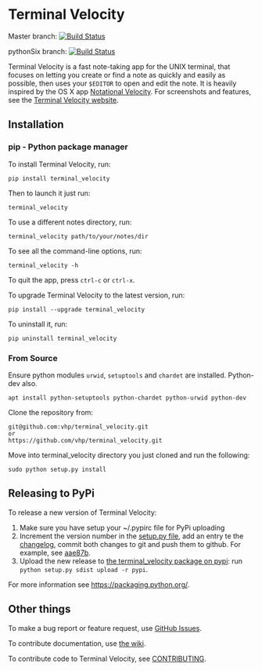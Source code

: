 # Terminal Velocity

Master branch:
[![Build Status](https://travis-ci.org/jorgehatccrma/terminal_velocity.svg?branch=master)](https://travis-ci.org/jorgehatccrma/terminal_velocity)

pythonSix branch:
[![Build Status](https://travis-ci.org/jorgehatccrma/terminal_velocity.svg?branch=pythonSix)](https://travis-ci.org/jorgehatccrma/terminal_velocity)


Terminal Velocity is a fast note-taking app for the UNIX terminal, that
focuses on letting you create or find a note as quickly and easily as
possible, then uses your `$EDITOR` to open and edit the note. It is
heavily inspired by the OS X app [Notational
Velocity](http://notational.net/). For screenshots and features, see the
[Terminal Velocity website](http://vhp.github.com/terminal_velocity).

## Installation

### pip - Python package manager
To install Terminal Velocity, run:

    pip install terminal_velocity

Then to launch it just run:

    terminal_velocity

To use a different notes directory, run:

    terminal_velocity path/to/your/notes/dir

To see all the command-line options, run:

    terminal_velocity -h

To quit the app, press `ctrl-c` or `ctrl-x`.

To upgrade Terminal Velocity to the latest version, run:

    pip install --upgrade terminal_velocity

To uninstall it, run:

    pip uninstall terminal_velocity

### From Source

Ensure python modules `urwid`, `setuptools`  and `chardet` are installed. Python-dev also.

```
apt install python-setuptools python-chardet python-urwid python-dev
```

Clone the repository from:

    git@github.com:vhp/terminal_velocity.git
    or
    https://github.com/vhp/terminal_velocity.git

Move into terminal_velocity directory you just cloned and run the following:

    sudo python setup.py install

## Releasing to PyPi

To release a new version of Terminal Velocity:

1.  Make sure you have setup your \~/.pypirc file for PyPi uploading
2.  Increment the version number in the [setup.py file](setup.py), add
    an entry te the [changelog](CHANGELOG.txt), commit both changes to
    git and push them to github. For example, see
    [aae87b](https://github.com/seanh/terminal_velocity/commit/aae87bcc50f88037b8fc76c78c0da2086c5e89ae).
3.  Upload the new release to [the terminal\_velocity package on
    pypi](https://pypi.python.org/pypi/terminal_velocity): run
    `python setup.py sdist upload -r pypi`.

For more information see <https://packaging.python.org/>.

## Other things
To make a bug report or feature request, use [GitHub
Issues](https://github.com/vhp/terminal_velocity/issues).

To contribute documentation, use [the
wiki](https://github.com/vhp/terminal_velocity/wiki).

To contribute code to Terminal Velocity, see
[CONTRIBUTING](https://github.com/vhp/terminal_velocity/blob/master/CONTRIBUTING.md#contributing-to-terminal-velocity).

